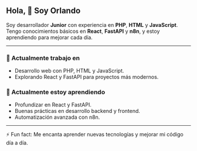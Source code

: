 ## Hola,  👋 Soy Orlando

Soy desarrollador **Junior** con experiencia en **PHP**, **HTML** y **JavaScript**.  
Tengo conocimientos básicos en **React**, **FastAPI** y **n8n**, y estoy aprendiendo para mejorar cada día.

---

### 🔭 Actualmente trabajo en
- Desarrollo web con PHP, HTML y JavaScript.
- Explorando React y FastAPI para proyectos más modernos.

### 🌱 Actualmente estoy aprendiendo
- Profundizar en React y FastAPI.
- Buenas prácticas en desarrollo backend y frontend.
- Automatización avanzada con n8n.

---

⚡ Fun fact: Me encanta aprender nuevas tecnologías y mejorar mi código día a día.
